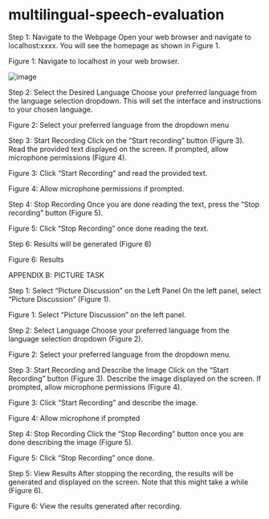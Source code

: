# multilingual-speech-evaluation

Step 1: Navigate to the Webpage
Open your web browser and navigate to localhost:xxxx.
You will see the homepage as shown in Figure 1.


Figure 1: Navigate to localhost in your web browser.

![image](https://github.com/samuelgjy/multilingual-speech-evaluation/readme/assets/reading/figure1.png)

Step 2: Select the Desired Language
Choose your preferred language from the language selection dropdown.
This will set the interface and instructions to your chosen language.

Figure 2: Select your preferred language from the dropdown menu




Step 3: Start Recording
Click on the “Start recording” button (Figure 3).
Read the provided text displayed on the screen.
If prompted, allow microphone permissions (Figure 4).


Figure 3: Click “Start Recording” and read the provided text. 


Figure 4: Allow microphone permissions if prompted.

Step 4: Stop Recording
Once you are done reading the text, press the “Stop recording” button (Figure 5).

Figure 5: Click “Stop Recording” once done reading the text.

Step 6: Results will be generated (Figure 6)

Figure 6: Results

APPENDIX B: PICTURE TASK

Step 1: Select “Picture Discussion” on the Left Panel
On the left panel, select “Picture Discussion” (Figure 1).


Figure 1: Select “Picture Discussion” on the left panel.

Step 2: Select Language
Choose your preferred language from the language selection dropdown (Figure 2).


Figure 2: Select your preferred language from the dropdown menu.

Step 3: Start Recording and Describe the Image
Click on the “Start Recording” button (Figure 3).
Describe the image displayed on the screen.
If prompted, allow microphone permissions (Figure 4).


Figure 3: Click “Start Recording” and describe the image.


Figure 4: Allow microphone if prompted


Step 4: Stop Recording
Click the “Stop Recording” button once you are done describing the image (Figure 5).

Figure 5: Click “Stop Recording” once done.

Step 5: View Results
After stopping the recording, the results will be generated and displayed on the screen. Note that this might take a while (Figure 6).


Figure 6: View the results generated after recording.
